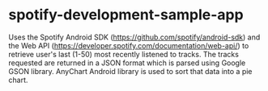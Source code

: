 # spotify-development-sample-app
Uses the Spotify Android SDK (https://github.com/spotify/android-sdk) and the Web API (https://developer.spotify.com/documentation/web-api/)
to retrieve user's last (1-50) most recently listened to tracks. The tracks requested are returned in a JSON format which is parsed using
Google GSON library. AnyChart Android library is used to sort that data into a pie chart.
